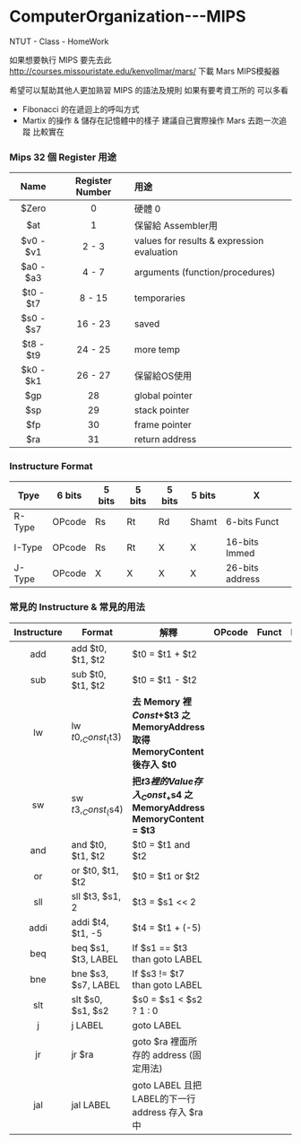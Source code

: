 # ComputerOrganization---MIPS
NTUT - Class - HomeWork

如果想要執行 MIPS 要先去此 http://courses.missouristate.edu/kenvollmar/mars/ 
下載 Mars MIPS模擬器

希望可以幫助其他人更加熟習 MIPS 的語法及規則
如果有要考資工所的 可以多看 
  - Fibonacci 的在遞迴上的呼叫方式
  - Martix 的操作 & 儲存在記憶體中的樣子
建議自己實際操作 Mars 去跑一次追蹤 比較實在 

### Mips 32 個 Register 用途
|Name     |Register Number | 用途           |
|:-------:|:--------------:|:---------------|
|$Zero    |0               |硬體 0 |
|$at      |1               |保留給 Assembler用|
|$v0 - $v1|2 - 3           |values for results & expression evaluation|
|$a0 - $a3|4 - 7           |arguments (function/procedures)|
|$t0 - $t7|8 - 15          |temporaries| 
|$s0 - $s7|16 - 23         |saved|
|$t8 - $t9|24 - 25         |more temp|
|$k0 - $k1|26 - 27         |保留給OS使用|
|$gp      |28              |global pointer|
|$sp      |29              |stack pointer|
|$fp      |30              |frame pointer|
|$ra      |31              |return address|

### Instructure Format
|Tpye| 6 bits | 5 bits | 5 bits | 5 bits | 5 bits |X|
|----|----|----|----|----|----|----|
|R-Type|OPcode|Rs|Rt|Rd|Shamt|6-bits Funct|
|I-Type|OPcode|Rs|Rt|X|X|16-bits Immed|
|J-Type|OPcode|X|X|X|X|26-bits address|

### 常見的 Instructure & 常見的用法
|Instructure|        Format       |              解釋       |OPcode |Funct|  Binary   |
|:---------:|---------------------|--------------------------|------ |-----|----------|
|add        |add $t0, $t1, $t2    |$t0 = $t1 + $t2           |
|sub        |sub $t0, $t1, $t2    |$t0 = $t1 - $t2           |   
|lw         |lw $t0, _Const_($t3) |**去 Memory 裡 _Const_+$t3 之 MemoryAddress 取得 MemoryContent 後存入 $t0** |                     
|sw         |sw $t3, _Const_($s4) |**把$t3裡的 Value 存入 _Const_+$s4 之MemoryAddress MemoryContent = $t3**    |           
|and        |and $t0, $t1, $t2    |$t0 = $t1 and $t2          |    
|or         |or $t0, $t1, $t2     |$t0 = $t1 or  $t2          |    
|sll        |sll $t3, $s1, 2      |$t3 = $s1 << 2             |
|addi       |addi $t4, $t1, -5    |$t4 = $t1 + (-5)           |   
|beq        |beq $s1, $t3, LABEL  |If $s1 == $t3 than goto LABEL  |            
|bne        |bne $s3, $s7, LABEL  |If $s3 != $t7 than goto LABEL  |               
|slt        |slt $s0, $s1, $s2    |$s0 = $s1 < $s2 ? 1 : 0    |          
|j          |j LABEL              |goto LABEL                 |      
|jr         |jr $ra               |goto $ra 裡面所存的 address (固定用法)    |          
|jal        |jal LABEL            |goto LABEL 且把 LABEL的下一行address 存入 $ra 中 |             

